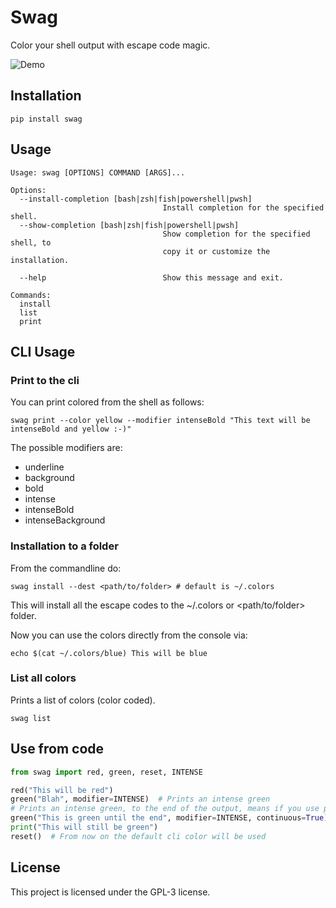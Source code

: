 # Swag

Color your shell output with escape code magic.

![Demo](https://media.giphy.com/media/l0O5ASEoXnoaMd3S8/source.gif)

## Installation

`pip install swag`

## Usage

```
Usage: swag [OPTIONS] COMMAND [ARGS]...

Options:
  --install-completion [bash|zsh|fish|powershell|pwsh]
                                  Install completion for the specified shell.
  --show-completion [bash|zsh|fish|powershell|pwsh]
                                  Show completion for the specified shell, to
                                  copy it or customize the installation.

  --help                          Show this message and exit.

Commands:
  install
  list
  print
```

## CLI Usage

### Print to the cli

You can print colored from the shell as follows:

```shell
swag print --color yellow --modifier intenseBold "This text will be intenseBold and yellow :-)"
```

The possible modifiers are:

* underline
* background
* bold
* intense
* intenseBold
* intenseBackground

### Installation to a folder

From the commandline do:

```shell
swag install --dest <path/to/folder> # default is ~/.colors
```

This will install all the escape codes to the ~/.colors or <path/to/folder> folder.

Now you can use the colors directly from the console via:

`echo $(cat ~/.colors/blue) This will be blue`

### List all colors

Prints a list of colors (color coded).

```shell
swag list
```

## Use from code

```python
from swag import red, green, reset, INTENSE

red("This will be red")
green("Blah", modifier=INTENSE)  # Prints an intense green
# Prints an intense green, to the end of the output, means if you use print after it will be green too:
green("This is green until the end", modifier=INTENSE, continuous=True)
print("This will still be green")
reset()  # From now on the default cli color will be used
```
## License

This project is licensed under the GPL-3 license.
